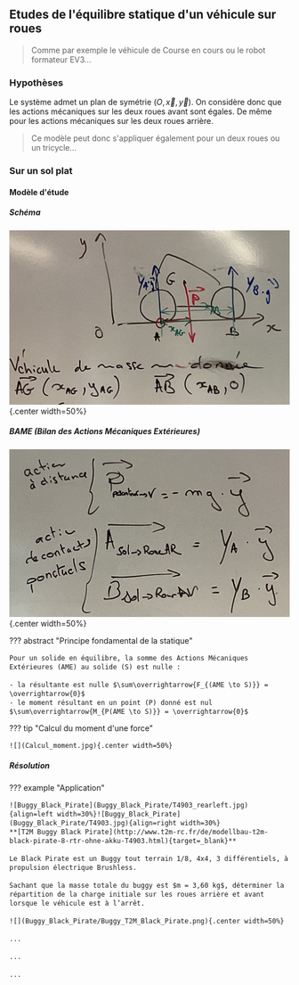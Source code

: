 
## Etudes de l'équilibre statique d'un véhicule sur roues

> Comme par exemple le véhicule de Course en cours ou le robot formateur EV3...

### Hypothèses

Le système admet un plan de symétrie $(O, \overrightarrow{x}, \overrightarrow{y})$. On considère donc que les actions mécaniques sur
les deux roues avant sont égales. De même pour les actions mécaniques sur les deux roues arrière. 

> Ce modèle peut donc s'appliquer également pour un deux roues ou un tricycle...

### Sur un sol plat

#### Modèle d'étude

##### Schéma

![](./Schema-vehicule-plat.jpg){.center width=50%}


##### BAME (Bilan des Actions Mécaniques Extérieures)


![](./BAME-vehicule-plat.jpg){.center width=50%}

??? abstract "Principe fondamental de la statique"

    Pour un solide en équilibre, la somme des Actions Mécaniques Extérieures (AME) au solide (S) est nulle :

    - la résultante est nulle $\sum\overrightarrow{F_{(AME \to S)}} = \overrightarrow{0}$
    - le moment résultant en un point (P) donné est nul $\sum\overrightarrow{M_{P(AME \to S)}} = \overrightarrow{0}$

??? tip "Calcul du moment d'une force"

    ![](Calcul_moment.jpg){.center width=50%}

##### Résolution

<!-- ![](./Resolution-vehicule-plat.jpg){.center width=90%} -->

??? example "Application"

    ![Buggy_Black_Pirate](Buggy_Black_Pirate/T4903_rearleft.jpg){align=left width=30%}![Buggy_Black_Pirate](Buggy_Black_Pirate/T4903.jpg){align=right width=30%}
    **[T2M Buggy Black Pirate](http://www.t2m-rc.fr/de/modellbau-t2m-black-pirate-8-rtr-ohne-akku-T4903.html){target=_blank}**

    Le Black Pirate est un Buggy tout terrain 1/8, 4x4, 3 différentiels, à propulsion électrique Brushless.

    Sachant que la masse totale du buggy est $m = 3,60 kg$, déterminer la répartition de la charge initiale sur les roues arrière et avant lorsque le véhicule est à l’arrêt.
    
    ![](Buggy_Black_Pirate/Buggy_T2M_Black_Pirate.png){.center width=50%}
    
    ...

    ...

    ...


<!-- ### Sur un sol en pente 

#### Modèle d'étude

##### Schéma

![](Schema-vehicule-pente.jpg){.center width=60%}


##### BAME (Bilan des Actions Mécaniques Extérieures)

![](BAME-vehicule-pente.jpg){.center width=60%}

??? abstract "Principe fondamental de la statique"

    Pour un solide en équilibre, la somme des Actions Mécaniques Extérieures (AME) au solide (S) est nulle :

    - la résultante est nulle $\sum\overrightarrow{F_{(AME \to S)}} = \overrightarrow{0}$
    - le moment résultant en un point (P) donné est nul $\sum\overrightarrow{M_{P(AME \to S)}} = \overrightarrow{0}$

??? abstract "Loi de Coulomb du Frottement (ou de l'adhérence) entre solides"

    [Animation (à télécharger sur PC)](./AnimationFrottement.zip)

    #### Modèle d'une caisse

    ![](./Frottement.jpg){.center width=60%}

    !!! note "Le coefficient de frottement :"

        - est indépendant de l’intensité de la force de contact (pression) .

        - est indépendant de l’étendue des surfaces de contact.

        - dépend uniquement de la nature des matériaux et de l’état de surfaces en contact.


    ![](./Frottement.png){.center width=90%}

    > Pour aller plus loin en [Tribologie](https://www.futura-sciences.com/sciences/dossiers/physique-matiere-materiaux-fait-monde-996/page/4/){target=_blank}

??? tip "Pourcentage d'une pente = tangente de l'angle"

    ![](pourcentage_pente.jpg){.center width=50%}
    
##### Résolution

![](./Resolution-vehicule-pente.jpg){.center width=90%}

??? example "Application"

    ![Buggy_Black_Pirate](Buggy_Black_Pirate/T4903_rearleft.jpg){align=left width=30%}![Buggy_Black_Pirate](Buggy_Black_Pirate/T4903.jpg){align=right width=30%}
    **[T2M Buggy Black Pirate](http://www.t2m-rc.fr/de/modellbau-t2m-black-pirate-8-rtr-ohne-akku-T4903.html){target=_blank}**

    Sachant que le buggy de masse totale $m = 3,60 kg$ est sur une pente de 15% et que le frein parking est activé, déterminer la répartition de la charge initiale sur les roues arrière et avant lorsque le véhicule est à l’arrêt.  
    Quel est le coefficient d'adhérence minimale nécessaire au maintien en équilibre du buggy sur cette pente.
    
    ![](Buggy_Black_Pirate/Buggy_T2M_Black_Pirate_pente.png){.center width=50%}
    
    ![](Buggy_Black_Pirate/Buggy_T2M_Black_Pirate_pente.jpg){.center width=50%} -->